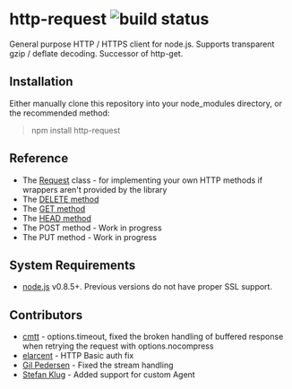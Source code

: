 # http-request ![build status](https://secure.travis-ci.org/SaltwaterC/http-get.png?branch=master)

General purpose HTTP / HTTPS client for node.js. Supports transparent gzip / deflate decoding. Successor of http-get.

## Installation

Either manually clone this repository into your node_modules directory, or the recommended method:

> npm install http-request

## Reference

 * The [Request](http://saltwaterc.github.io/http-get/84e50cc04e.html) class - for implementing your own HTTP methods if wrappers aren't provided by the library
 * The [DELETE method](http://saltwaterc.github.io/http-get/module-main.html#delete)
 * The [GET method](http://saltwaterc.github.io/http-get/module-main.html#get)
 * The [HEAD method](http://saltwaterc.github.io/http-get/module-main.html#head)
 * The POST method - Work in progress
 * The PUT method - Work in progress

## System Requirements

 * [node.js](http://nodejs.org/) v0.8.5+. Previous versions do not have proper SSL support.

## Contributors

 * [cmtt](https://github.com/cmtt) - options.timeout, fixed the broken handling of buffered response when retrying the request with options.nocompress
 * [elarcent](https://github.com/elarcent) - HTTP Basic auth fix
 * [Gil Pedersen](https://github.com/kanongil) - Fixed the stream handling
 * [Stefan Klug](https://github.com/stefanklug) - Added support for custom Agent
